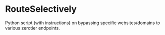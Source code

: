 # RouteSelectively
Python script (with instructions) on bypassing specific websites/domains to various zerotier endpoints.

